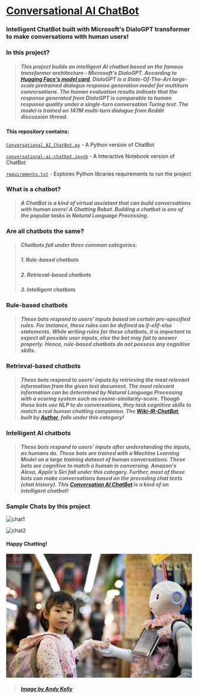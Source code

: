 # [Conversational AI ChatBot](https://www.kaggle.com/rajkumarl/conversational-ai-chatbot)

### Intelligent ChatBot built with Microsoft's DialoGPT transformer to make conversations with human users! 

### In this project?
>##### This project builds an intelligent AI chatbot based on the famous transformer architecture - Microsoft's DialoGPT. According to [Hugging Face's model card](https://huggingface.co/microsoft/DialoGPT-medium), DialoGPT is a State-Of-The-Art large-scale pretrained dialogue response generation model for multiturn conversations. The human evaluation results indicate that the response generated from DialoGPT is comparable to human response quality under a single-turn conversation Turing test. The model is trained on 147M multi-turn dialogue from Reddit discussion thread.

#### This repository contains:

[`Conversational_AI_ChatBot.py`](https://github.com/RajkumarGalaxy/Conversational-AI-ChatBot/blob/main/Conversational_AI_ChatBot.py)  - A Python version of ChatBot

[`conversational-ai-chatbot.ipynb`](https://github.com/RajkumarGalaxy/Conversational-AI-ChatBot/blob/main/conversational-ai-chatbot.ipynb) - A Interactive Notebook version of ChatBot

[`requirements.txt`](https://github.com/RajkumarGalaxy/Conversational-AI-ChatBot/blob/main/requirements.txt)  - Explores Python libraries requirements to run the project

### What is a chatbot?

>##### A ChatBot is a kind of virtual assistant that can build conversations with human users! A *Chat*ting Ro*bot*. Building a chatbot is one of the popular tasks in Natural Language Processing.

### Are all chatbots the same?
>##### Chatbots fall under three common categories:
>##### 1. Rule-based chatbots
>##### 2. Retrieval-based chatbots
>##### 3. Intelligent chatbots

### Rule-based chatbots
>##### These bots respond to users' inputs based on certain pre-specified rules. For instance, these rules can be defined as if-elif-else statements. While writing rules for these chatbots, it is important to expect all possible user inputs, else the bot may fail to answer properly. Hence, rule-based chatbots do not possess any cognitive skills.

### Retrieval-based chatbots
>##### These bots respond to users' inputs by retrieving the most relevant information from the given text document. The most relevant information can be determined by Natural Language Processing with a scoring system such as cosine-similarity-score. Though these bots use NLP to do conversations, they lack cognitive skills to match a real human chatting companion. The [Wiki-IR-ChatBot](https://github.com/RajkumarGalaxy/Wiki-IR-ChatBot), built by [Author](https://github.com/RajkumarGalaxy), falls under this category!


### Intelligent AI chatbots
>##### These bots respond to users' inputs after understanding the inputs, as humans do. These bots are trained with a Machine Learning Model on a large training dataset of human conversations. These bots are cognitive to match a human in conversing. Amazon's Alexa, Apple's Siri fall under this category. Further, most of these bots can make conversations based on the preceding chat texts (chat history). This [Conversation AI ChatBot](https://github.com/RajkumarGalaxy/Conversational-AI-ChatBot) is a kind of an intelligent chatbot! 


### Sample Chats by this project
![chat1](https://raw.githubusercontent.com/RajkumarGalaxy/Conversational-AI-ChatBot/main/chatbot_chats_1.jpg)

![chat2](https://raw.githubusercontent.com/RajkumarGalaxy/Conversational-AI-ChatBot/main/chatbot_chats_2.jpg)

#### Happy Chatting!

![cover image](https://raw.githubusercontent.com/RajkumarGalaxy/dataset/master/Images/robo%20girl.jpg)
> ##### [Image by Andy Kelly](https://unsplash.com/@askkell) 
